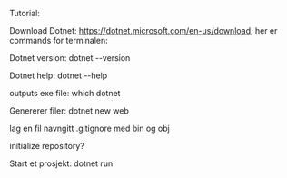 
Tutorial:

Download Dotnet: https://dotnet.microsoft.com/en-us/download, her er commands for terminalen:

Dotnet version:
dotnet --version

Dotnet help:
dotnet --help

outputs exe file:
which dotnet

Genererer filer:
dotnet new web

lag en fil navngitt .gitignore med bin og obj

initialize repository?

Start et prosjekt:
dotnet run
